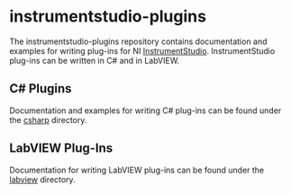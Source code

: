 # instrumentstudio-plugins

The instrumentstudio-plugins repository contains documentation and examples for
writing plug-ins for NI [InstrumentStudio](https://www.ni.com/en/shop/electronic-test-instrumentation/application-software-for-electronic-test-and-instrumentation-category/instrumentstudio.html).
InstrumentStudio plug-ins can be written in C#
and in LabVIEW.

## C# Plugins

Documentation and examples for writing C# plug-ins can be found under the
[csharp](https://github.com/ni/instrumentstudio-plugins/tree/main/csharp) directory.

## LabVIEW Plug-Ins

Documentation for writing LabVIEW plug-ins can be found under the
[labview](https://github.com/ni/instrumentstudio-plugins/tree/main/labview) directory.
